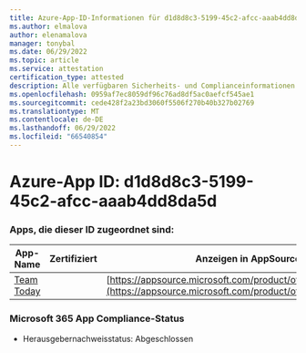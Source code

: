 ```yaml
---
title: Azure-App-ID-Informationen für d1d8d8c3-5199-45c2-afcc-aaab4dd8da5d
ms.author: elmalova
author: elenamalova
manager: tonybal
ms.date: 06/29/2022
ms.topic: article
ms.service: attestation
certification_type: attested
description: Alle verfügbaren Sicherheits- und Complianceinformationen für d1d8d8c3-5199-45c2-afcc-aaab4dd8da5d.
ms.openlocfilehash: 0959af7ec8059df96c76ad8df5ac0aefcf545ae1
ms.sourcegitcommit: cede428f2a23bd3060f5506f270b40b327b02769
ms.translationtype: MT
ms.contentlocale: de-DE
ms.lasthandoff: 06/29/2022
ms.locfileid: "66540854"
---
```

# <a name="azure-app-id-d1d8d8c3-5199-45c2-afcc-aaab4dd8da5d"></a>Azure-App ID: d1d8d8c3-5199-45c2-afcc-aaab4dd8da5d


### <a name="apps-associated-with-this-id"></a>Apps, die dieser ID zugeordnet sind:
| **App-Name** | **Zertifiziert** | **Anzeigen in AppSource** |
|--------------|---------------|-----------------------|
| [Team Today](../forward/WA200003572.md) |  | [https://appsource.microsoft.com/product/office/WA200003572](https://appsource.microsoft.com/product/office/WA200003572) |

### <a name="microsoft-365-app-compliance-status"></a>Microsoft 365 App Compliance-Status
- Herausgebernachweisstatus: Abgeschlossen
